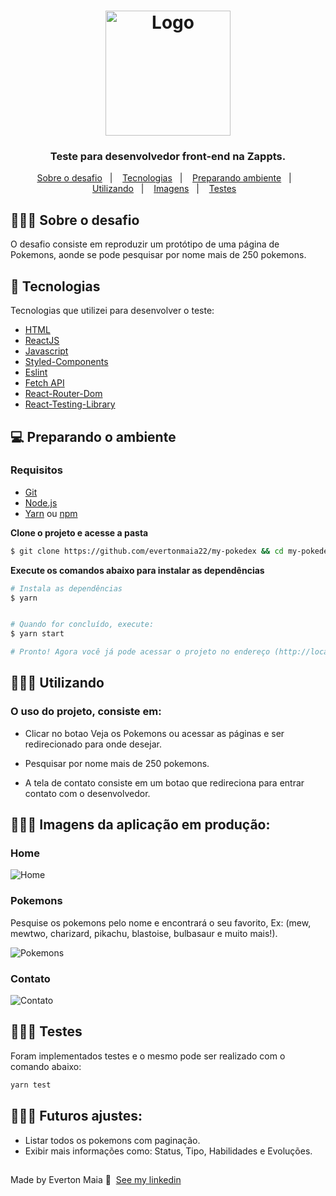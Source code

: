 <h1 align="center">
  <img alt="Logo" src="https://www.zappts.com/images/logo-zappts-gradient.png" width="200px">
</h1>

<h3 align="center">
  Teste para desenvolvedor front-end na Zappts.
</h3>




<p align="center">
  <a href="#about">Sobre o desafio</a>&nbsp;&nbsp;&nbsp;|&nbsp;&nbsp;&nbsp;
  <a href="#technologies">Tecnologias</a>&nbsp;&nbsp;&nbsp;|&nbsp;&nbsp;&nbsp;
  <a href="#started">Preparando ambiente</a>&nbsp;&nbsp;&nbsp;|&nbsp;&nbsp;&nbsp;
  <a href="#use">Utilizando</a>&nbsp;&nbsp;&nbsp;|&nbsp;&nbsp;&nbsp;
  <a href="#images">Imagens</a>&nbsp;&nbsp;&nbsp;|&nbsp;&nbsp;&nbsp;
  <a href="#use">Testes</a>&nbsp;&nbsp;&nbsp;
</p>

<div id="about"></div>

## 💇🏻‍♂️ Sobre o desafio

O desafio consiste em reproduzir um protótipo de uma página de Pokemons, aonde se pode pesquisar por nome mais de 250 pokemons.

<div id="technologies"></div>

## 🚀 Tecnologias

Tecnologias que utilizei para desenvolver o teste:

- [HTML](https://developer.mozilla.org/pt-BR/docs/Web/HTML)
- [ReactJS](https://pt-br.reactjs.org/)
- [Javascript](https://developer.mozilla.org/pt-BR/docs/Web/JavaScript)
- [Styled-Components](https://styled-components.com/)
- [Eslint](https://eslint.org/)
- [Fetch API](https://developer.mozilla.org/pt-BR/docs/Web/API/Fetch_API)
- [React-Router-Dom](https://reactrouter.com/)
- [React-Testing-Library](https://testing-library.com/docs/react-testing-library/intro/)


<div id="started"></div>

## 💻 Preparando o ambiente

### Requisitos

- [Git](https://git-scm.com/)
- [Node.js](https://nodejs.org/en/)
- [Yarn](https://classic.yarnpkg.com/) ou [npm](https://www.npmjs.com/)

**Clone o projeto e acesse a pasta**

```bash
$ git clone https://github.com/evertonmaia22/my-pokedex && cd my-pokedex
```


**Execute os comandos abaixo para instalar as dependências**

```bash
# Instala as dependências
$ yarn


# Quando for concluído, execute:
$ yarn start

# Pronto! Agora você já pode acessar o projeto no endereço (http://localhost.com:3000) do seu browser.
```


<div id="use"></div>

## 👨🏻‍💻 Utilizando

### O uso do projeto, consiste em:
 * Clicar no botao Veja os Pokemons ou acessar as páginas e ser redirecionado para onde desejar.

 * Pesquisar por nome mais de 250 pokemons.

 * A tela de contato consiste em um botao que redireciona para entrar contato com o desenvolvedor.


<div id="images"></div>

## 👨🏻‍💻 Imagens da aplicação em produção:

### Home
![Home](https://user-images.githubusercontent.com/101665823/172461308-c401fb93-08d6-4836-a05e-1a44e99d9742.png)

### Pokemons
Pesquise os pokemons pelo nome e encontrará o seu favorito, Ex: (mew, mewtwo, charizard, pikachu, blastoise, bulbasaur e muito mais!).

![Pokemons](https://user-images.githubusercontent.com/101665823/172461532-f2ea20fc-3d4d-43e3-8b0c-0ffb45157bd9.png)

### Contato
![Contato](https://user-images.githubusercontent.com/101665823/172462153-f0e6e402-4839-4183-89b9-636475c71519.png)

<div id="tests"></div>

## 👨🏻‍🔧 Testes
Foram implementados testes e o mesmo pode ser realizado com o comando abaixo:

```bash
yarn test 
```
## 👨🏻‍💻 Futuros ajustes:

- Listar todos os pokemons com paginação.
- Exibir mais informações como: Status, Tipo, Habilidades e Evoluções.


##
Made by Everton Maia 👋 &nbsp;[See my linkedin](https://www.linkedin.com/in/everton-maia-566689235/)
